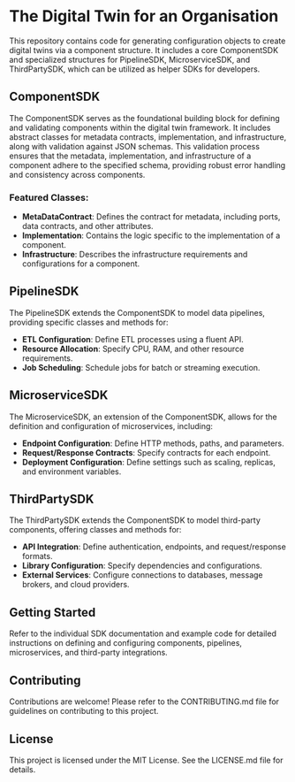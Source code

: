 # The Digital Twin for an Organisation

This repository contains code for generating configuration objects to create digital twins via a component structure. 
It includes a core ComponentSDK and specialized structures for PipelineSDK, MicroserviceSDK, and ThirdPartySDK, which 
can be utilized as helper SDKs for developers.

## ComponentSDK

The ComponentSDK serves as the foundational building block for defining and validating components within the digital 
twin framework. It includes abstract classes for metadata contracts, implementation, and infrastructure, along with 
validation against JSON schemas. This validation process ensures that the metadata, implementation, and infrastructure 
of a component adhere to the specified schema, providing robust error handling and consistency across components.

### Featured Classes:

- **MetaDataContract**: Defines the contract for metadata, including ports, data contracts, and other attributes.
- **Implementation**: Contains the logic specific to the implementation of a component.
- **Infrastructure**: Describes the infrastructure requirements and configurations for a component.

## PipelineSDK

The PipelineSDK extends the ComponentSDK to model data pipelines, providing specific classes and methods for:

- **ETL Configuration**: Define ETL processes using a fluent API.
- **Resource Allocation**: Specify CPU, RAM, and other resource requirements.
- **Job Scheduling**: Schedule jobs for batch or streaming execution.

## MicroserviceSDK

The MicroserviceSDK, an extension of the ComponentSDK, allows for the definition and configuration of microservices, 
including:

- **Endpoint Configuration**: Define HTTP methods, paths, and parameters.
- **Request/Response Contracts**: Specify contracts for each endpoint.
- **Deployment Configuration**: Define settings such as scaling, replicas, and environment variables.

## ThirdPartySDK

The ThirdPartySDK extends the ComponentSDK to model third-party components, offering classes and methods for:

- **API Integration**: Define authentication, endpoints, and request/response formats.
- **Library Configuration**: Specify dependencies and configurations.
- **External Services**: Configure connections to databases, message brokers, and cloud providers.

## Getting Started

Refer to the individual SDK documentation and example code for detailed instructions on defining and configuring
components, pipelines, microservices, and third-party integrations.

## Contributing

Contributions are welcome! Please refer to the CONTRIBUTING.md file for guidelines on contributing to this project.

## License

This project is licensed under the MIT License. See the LICENSE.md file for details.

